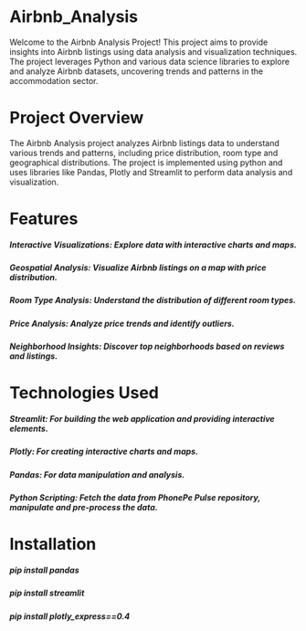 # Airbnb_Analysis
Welcome to the Airbnb Analysis Project! This project aims to provide insights into Airbnb listings using data analysis and visualization techniques. The project leverages Python and various data science libraries to explore and analyze Airbnb datasets, uncovering trends and patterns in the accommodation sector.

# Project Overview
The Airbnb Analysis project analyzes Airbnb listings data to understand various trends and patterns, including price distribution, room type and geographical distributions. The project is implemented using python and uses libraries like Pandas, Plotly and Streamlit to perform data analysis and visualization.

# Features
##### Interactive Visualizations: Explore data with interactive charts and maps.
##### Geospatial Analysis: Visualize Airbnb listings on a map with price distribution.
##### Room Type Analysis: Understand the distribution of different room types.
##### Price Analysis: Analyze price trends and identify outliers.
##### Neighborhood Insights: Discover top neighborhoods based on reviews and listings.

# Technologies Used
##### Streamlit: For building the web application and providing interactive elements.
##### Plotly: For creating interactive charts and maps.
##### Pandas: For data manipulation and analysis.
##### Python Scripting: Fetch the data from PhonePe Pulse repository, manipulate and pre-process the data.

# Installation
##### pip install pandas
##### pip install streamlit
##### pip install plotly_express==0.4
